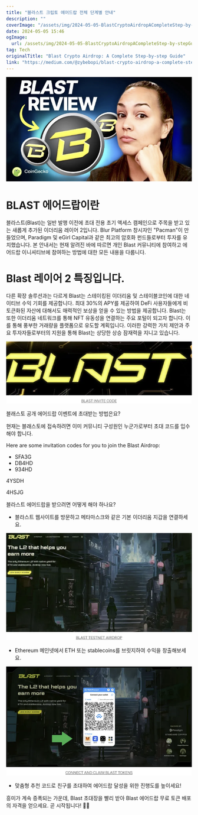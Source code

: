 ```yaml
---
title: "블라스트 크립토 에어드랍 전체 단계별 안내"
description: ""
coverImage: "/assets/img/2024-05-05-BlastCryptoAirdropACompleteStep-by-stepGuide_0.png"
date: 2024-05-05 15:46
ogImage: 
  url: /assets/img/2024-05-05-BlastCryptoAirdropACompleteStep-by-stepGuide_0.png
tag: Tech
originalTitle: "Blast Crypto Airdrop: A Complete Step-by-step Guide"
link: "https://medium.com/@zybebopi/blast-crypto-airdrop-a-complete-step-by-step-guide-d883f9cbcd87"
---
```



![](/assets/img/2024-05-05-BlastCryptoAirdropACompleteStep-by-stepGuide_0.png)

# BLAST 에어드랍이란

블라스트(Blast)는 일반 발행 이전에 초대 전용 초기 액세스 캠페인으로 주목을 받고 있는 새롭게 추가된 이더리움 레이어 2입니다. Blur Platform 창시자인 "Pacman"이 만들었으며, Paradigm 및 eGirl Capital과 같은 최고의 암호화 펀드들로부터 투자를 유치했습니다. 본 안내서는 현재 알려진 바에 따르면 개인 Blast 커뮤니티에 참여하고 에어드랍 이니셔티브에 참여하는 방법에 대한 모든 내용을 다룹니다.

# Blast 레이어 2 특징입니다.



다른 확장 솔루션과는 다르게 Blast는 스테이킹된 이더리움 및 스테이블코인에 대한 네이티브 수익 기회를 제공합니다. 최대 30%의 APY를 제공하여 DeFi 사용자들에게 비토큰화된 자산에 대해서도 매력적인 보상을 얻을 수 있는 방법을 제공합니다. Blast는 또한 이더리움 네트워크를 통해 NFT 유동성을 연결하는 주요 포털이 되고자 합니다. 이를 통해 풍부한 거래량을 플랫폼으로 유도할 계획입니다. 이러한 강력한 가치 제안과 주요 투자자들로부터의 지원을 통해 Blast는 상당한 상승 잠재력을 지니고 있습니다.

![이미지](/assets/img/2024-05-05-BlastCryptoAirdropACompleteStep-by-stepGuide_1.png)

블래스토 공개 에어드랍 이벤트에 초대받는 방법은요?

현재는 블래스토에 접속하려면 이미 커뮤니티 구성원인 누군가로부터 초대 코드를 입수해야 합니다.



Here are some invitation codes for you to join the Blast Airdrop:

- SFA3G
- DB4HD
- 934HD



4YSDH

4HSJG

블라스트 에어드랍을 받으려면 어떻게 해야 하나요?

- 블라스트 웹사이트를 방문하고 메타마스크와 같은 기본 이더리움 지갑을 연결하세요.




![BlastCryptoAirdropACompleteStep-by-stepGuide_2](/assets/img/2024-05-05-BlastCryptoAirdropACompleteStep-by-stepGuide_2.png)

- Ethereum 메인넷에서 ETH 또는 stablecoins를 브릿지하여 수익을 창출해보세요.

![BlastCryptoAirdropACompleteStep-by-stepGuide_3](/assets/img/2024-05-05-BlastCryptoAirdropACompleteStep-by-stepGuide_3.png)

- 맞춤형 추천 코드로 친구를 초대하여 에어드랍 달성을 위한 진행도를 높이세요!




흥미가 계속 증폭되는 가운데, Blast 초대장을 빨리 받아 Blast 에어드랍 무료 토큰 배포의 자격을 얻으세요. 곧 시작됩니다! 🚀🎁